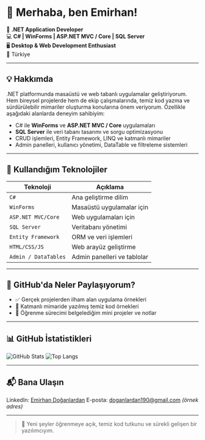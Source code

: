 # 👋 Merhaba, ben Emirhan!

🎯 **.NET Application Developer**  
💻 **C# | WinForms | ASP.NET MVC / Core | SQL Server**  
🖥️ **Desktop & Web Development Enthusiast**  
📍 Türkiye

---

## 💡 Hakkımda

.NET platformunda masaüstü ve web tabanlı uygulamalar geliştiriyorum. Hem bireysel projelerde hem de ekip çalışmalarında, temiz kod yazma ve sürdürülebilir mimariler oluşturma konularına önem veriyorum. Özellikle aşağıdaki alanlarda deneyim sahibiyim:

- C# ile **WinForms** ve **ASP.NET MVC / Core** uygulamaları
- **SQL Server** ile veri tabanı tasarımı ve sorgu optimizasyonu
- CRUD işlemleri, Entity Framework, LINQ ve katmanlı mimariler
- Admin panelleri, kullanıcı yönetimi, DataTable ve filtreleme sistemleri

---

## 🚀 Kullandığım Teknolojiler

| Teknoloji       | Açıklama                        |
|-----------------|---------------------------------|
| `C#`            | Ana geliştirme dilim            |
| `WinForms`      | Masaüstü uygulamalar için       |
| `ASP.NET MVC/Core` | Web uygulamaları için          |
| `SQL Server`    | Veritabanı yönetimi             |
| `Entity Framework` | ORM ve veri işlemleri        |
| `HTML/CSS/JS`   | Web arayüz geliştirme           |
| `Admin / DataTables` | Admin panelleri ve tablolar |

---

## 📌 GitHub'da Neler Paylaşıyorum?

- ✅ Gerçek projelerden ilham alan uygulama örnekleri  
- 📂 Katmanlı mimaride yazılmış temiz kod örnekleri  
- 🧪 Öğrenme sürecimi belgelediğim mini projeler ve notlar  

---

## 📊 GitHub İstatistikleri

![GitHub Stats](https://github-readme-stats.vercel.app/api?username=By-Emirhan&show_icons=true&theme=radical)
![Top Langs](https://github-readme-stats.vercel.app/api/top-langs/?username=By-Emirhan&layout=compact&theme=radical)

---

## 📬 Bana Ulaşın

LinkedIn: [Emirhan Doğanlardan]([https://www.linkedin.com/in/by-emirhan](https://tr.linkedin.com/in/emirhan-do%C4%9Fanlardan-678946324))  
E-posta: doganlardan190@gmail.com *(örnek adres)*

---

> 💬 Yeni şeyler öğrenmeye açık, temiz kod tutkunu ve sürekli gelişen bir yazılımcıyım.
